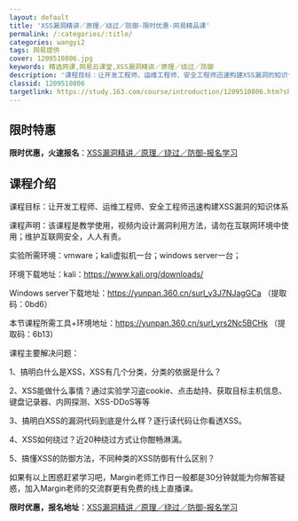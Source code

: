 ```yaml
---
layout: default
title: 'XSS漏洞精讲／原理／绕过／防御-限时优惠-网易精品课'
permalink: /:categories/:title/
categories: wangyi2
tags: 网易提供
cover: 1209510806.jpg
keywords: 精选网课,网易云课堂,XSS漏洞精讲／原理／绕过／防御
description: '课程目标：让开发工程师、运维工程师、安全工程师迅速构建XSS漏洞的知识体系课程声明：该课程是教学使用，视频内设计漏洞利用'
classid: 1209510806
targetlink: https://study.163.com/course/introduction/1209510806.htm?share=1&shareId=1025206652&utm_campaign=share&utm_medium=iphoneShare&utm_source=&utm_u=1025206652
---
```


## 限时特惠

**限时优惠，火速报名**：[XSS漏洞精讲／原理／绕过／防御-报名学习](https://study.163.com/course/introduction/1209510806.htm?share=1&shareId=1025206652&utm_campaign=share&utm_medium=iphoneShare&utm_source=&utm_u=1025206652)

## 课程介绍

课程目标：让开发工程师、运维工程师、安全工程师迅速构建XSS漏洞的知识体系

课程声明：该课程是教学使用，视频内设计漏洞利用方法，请勿在互联网环境中使用；维护互联网安全，人人有责。

实验所需环境：vmware；kali虚拟机一台；windows server一台；

环境下载地址：kali：https://www.kali.org/downloads/

Windows server下载地址：https://yunpan.360.cn/surl_y3J7NJagGCa （提取码：0bd6）

本节课程所需工具+环境地址：https://yunpan.360.cn/surl_yrs2Nc5BCHk （提取码：6b13）

课程主要解决问题：

1、搞明白什么是XSS，XSS有几个分类，分类的依据是什么？

2、XSS能做什么事情？通过实验学习盗cookie、点击劫持、获取目标主机信息、键盘记录器、内网探测、XSS-DDoS等等

3、搞明白XSS的漏洞代码到底是什么样？逐行读代码让你看透XSS。

4、XSS如何绕过？近20种绕过方式让你酣畅淋漓。

5、搞懂XSS的防御方法，不同种类的XSS防御有什么区别？



如果有以上困惑赶紧学习吧，Margin老师工作日一般都是30分钟就能为你解答疑惑，加入Margin老师的交流群更有免费的线上直播课。

**限时优惠，报名地址**：[XSS漏洞精讲／原理／绕过／防御-报名学习](https://study.163.com/course/introduction/1209510806.htm?share=1&shareId=1025206652&utm_campaign=share&utm_medium=iphoneShare&utm_source=&utm_u=1025206652)

